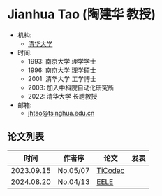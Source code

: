 # Jianhua Tao (陶建华 教授)

- 机构:
  - [清华大学](../Institutions/CHN-THU_清华大学.md)
- 时间:
  - 1993: 南京大学 理学学士
  - 1996: 南京大学 理学硕士
  - 2001: 清华大学 工学博士
  - 2003: 加入中科院自动化研究所
  - 2022: 清华大学 长聘教授
- 邮箱:
  - jhtao@tsinghua.edu.cn

## 论文列表

| 时间 | 作者序 | 论文 | 发表 |
|:-:|:-:|---|---|
| 2023.09.15 | No.05/07 | [TiCodec](../Models/Speech_Neural_Codec/2023.09.15_TiCodec.md) | 
| 2024.08.20 | No.04/13 | [EELE](../Models/E2E/2024.08.20_EELE.md) |